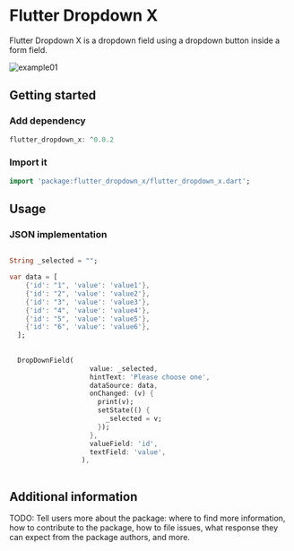 # Flutter Dropdown X

 Flutter Dropdown X is a dropdown field using a dropdown button inside a form field.

![example01](https://user-images.githubusercontent.com/63371772/133370068-36577d3c-a86b-42d9-aefb-8882785f9240.gif)

## Getting started

### Add dependency

```dart
flutter_dropdown_x: ^0.0.2
```

### Import it

```dart
import 'package:flutter_dropdown_x/flutter_dropdown_x.dart';
```


## Usage

### JSON implementation 

```dart

String _selected = "";

var data = [
    {'id': "1", 'value': 'value1'},
    {'id': "2", 'value': 'value2'},
    {'id': "3", 'value': 'value3'},
    {'id': "4", 'value': 'value4'},
    {'id': "5", 'value': 'value5'},
    {'id': "6", 'value': 'value6'},
  ];
  
  
  DropDownField(
                    value: _selected,
                    hintText: 'Please choose one',
                    dataSource: data,
                    onChanged: (v) {
                      print(v);
                      setState(() {
                        _selected = v;
                      });
                    },
                    valueField: 'id',
                    textField: 'value',
                  ),
  
```

## Additional information

TODO: Tell users more about the package: where to find more information, how to 
contribute to the package, how to file issues, what response they can expect 
from the package authors, and more.
